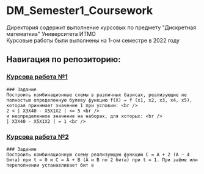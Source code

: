 # DM_Semester1_Coursework

Директория содержит выполнение курсовых по предмету "Дискретная математкиа" Университета ИТМО <br />
Курсовые работы были выполнены на 1-ом семестре в 2022 году

## Навигация по репозиторию: 
  ### [Курсова работа №1](/DataBase_lab1)
    ### Задание
    Построить комбинационные схемы в различных базисах, реализующие не полностью определенную булеву функцию f(Х) = f (x1, x2, x3, x4, x5), которая принимает значение 1 при условии: <br /> 
    2 < | X3X40 - X5X1X2 | <= 5 <br />
    и неопределенное значение на наборах, для которых: <br />
    | X3X40 - X5X1X2 | = 1 <br />
  ### [Курсова работа №2](/DataBase_lab1)
    ### Задание
    Построить комбинационную схему реализующую функцию C = A + 2 (A – 4 бита) при t = 0 и С = A + B (A и B по 2 бита) при t = 1. При заёме или переполнении устанавливает бит e

